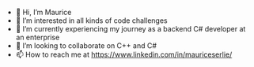 - 👋 Hi, I’m Maurice
- 👀 I’m interested in all kinds of code challenges
- 🌱 I’m currently experiencing my journey as a backend C# developer at an enterprise
- 💞️ I’m looking to collaborate on C++ and C#
- 📫 How to reach me at https://www.linkedin.com/in/mauriceserlie/

<!---
riesje007/riesje007 is a ✨ special ✨ repository because its `README.md` (this file) appears on your GitHub profile.
You can click the Preview link to take a look at your changes.
--->
